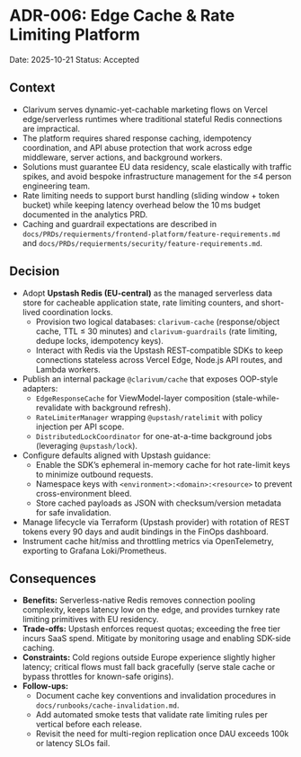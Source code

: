 # ADR-006: Edge Cache & Rate Limiting Platform
Date: 2025-10-21
Status: Accepted

## Context
- Clarivum serves dynamic-yet-cachable marketing flows on Vercel edge/serverless runtimes where traditional stateful Redis connections are impractical.
- The platform requires shared response caching, idempotency coordination, and API abuse protection that work across edge middleware, server actions, and background workers.
- Solutions must guarantee EU data residency, scale elastically with traffic spikes, and avoid bespoke infrastructure management for the ≤4 person engineering team.
- Rate limiting needs to support burst handling (sliding window + token bucket) while keeping latency overhead below the 10 ms budget documented in the analytics PRD.
- Caching and guardrail expectations are described in `docs/PRDs/requierments/frontend-platform/feature-requirements.md` and `docs/PRDs/requierments/security/feature-requirements.md`.

## Decision
- Adopt **Upstash Redis (EU-central)** as the managed serverless data store for cacheable application state, rate limiting counters, and short-lived coordination locks.
  - Provision two logical databases: `clarivum-cache` (response/object cache, TTL ≤ 30 minutes) and `clarivum-guardrails` (rate limiting, dedupe locks, idempotency keys).
  - Interact with Redis via the Upstash REST-compatible SDKs to keep connections stateless across Vercel Edge, Node.js API routes, and Lambda workers.
- Publish an internal package `@clarivum/cache` that exposes OOP-style adapters:
  - `EdgeResponseCache` for ViewModel-layer composition (stale-while-revalidate with background refresh).
  - `RateLimiterManager` wrapping `@upstash/ratelimit` with policy injection per API scope.
  - `DistributedLockCoordinator` for one-at-a-time background jobs (leveraging `@upstash/lock`).
- Configure defaults aligned with Upstash guidance:
  - Enable the SDK’s ephemeral in-memory cache for hot rate-limit keys to minimize outbound requests.
  - Namespace keys with `<environment>:<domain>:<resource>` to prevent cross-environment bleed.
  - Store cached payloads as JSON with checksum/version metadata for safe invalidation.
- Manage lifecycle via Terraform (Upstash provider) with rotation of REST tokens every 90 days and audit bindings in the FinOps dashboard.
- Instrument cache hit/miss and throttling metrics via OpenTelemetry, exporting to Grafana Loki/Prometheus.

## Consequences
- **Benefits:** Serverless-native Redis removes connection pooling complexity, keeps latency low on the edge, and provides turnkey rate limiting primitives with EU residency.
- **Trade-offs:** Upstash enforces request quotas; exceeding the free tier incurs SaaS spend. Mitigate by monitoring usage and enabling SDK-side caching.
- **Constraints:** Cold regions outside Europe experience slightly higher latency; critical flows must fall back gracefully (serve stale cache or bypass throttles for known-safe origins).
- **Follow-ups:**
  - Document cache key conventions and invalidation procedures in `docs/runbooks/cache-invalidation.md`.
  - Add automated smoke tests that validate rate limiting rules per vertical before each release.
  - Revisit the need for multi-region replication once DAU exceeds 100k or latency SLOs fail.
